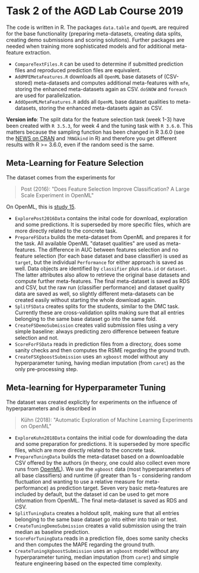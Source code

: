 # Task 2 of the AGD Lab Course 2019

The code is written in R.
The packages `data.table` and `OpenML` are required for the base functionality (preparing meta-datasets, creating data splits, creating demo submissions and scoring solutions).
Further packages are needed when training more sophisticated models and for additional meta-feature extraction.

- `CompareTextFiles.R` can be used to determine if submitted prediction files and reproduced prediction files are equivalent.
- `AddMFEMetaFeatures.R` downloads all `OpenML` base datasets of (CSV-stored) meta-datasets and computes additional meta-features with `mfe`, storing the enhanced meta-datasets again as CSV. `doSNOW` and `foreach` are used for parallelization.
- `AddOpenMLMetaFeatures.R` adds all `OpenML` base dataset qualities to meta-datasets, storing the enhanced meta-datasets again as CSV.

**Version info**: The split data for the feature selection task (week 1-3) have been created with `R 3.5.3`, for week 4 and the tuning task with `R 3.6.0`.
This matters because the sampling function has been changed in R 3.6.0 (see the [NEWS on CRAN](https://cran.r-project.org/doc/manuals/r-release/NEWS.html) and `?RNGkind` in R) and therefore you get different results with R >= 3.6.0, even if the random seed is the same.

## Meta-Learning for Feature Selection

The dataset comes from the experiments for

> Post (2016): "Does Feature Selection Improve Classification? A Large Scale Experiment in OpenML"

On OpenML, this is [study 15](https://www.openml.org/s/15).

- `ExplorePost2016Data` contains the inital code for download, exploration and some predictions. It is superseded by more specific files, which are more directly related to the concrete task.
- `PrepareFSData` builds the meta-dataset from OpenML and prepares it for the task. All available OpenML "dataset qualities" are used as meta-features. The difference in AUC between features selection and no feature selection (for each base dataset and base classifier) is used as `target`, but the individual `Performance` for either approach is saved as well. Data objects are identified by `classifier` plus `data.id` or `dataset`. The latter attributes also allow to retrieve the original base datasets and compute further meta-features. The final meta-dataset is saved as RDS and CSV, but the raw run (classifier performance) and dataset quality data are saved as well, so slightly different meta-datasets can be created easily without starting the whole download again.
- `SplitFSData` creates splits for the students, similar to the DMC task. Currently these are cross-validation splits making sure that all entries belonging to the same base dataset go into the same fold.
- `CreateFSDemoSubmission` creates valid submission files using a very simple baseline: always predicting zero difference between feature selection and not.
- `ScoreForFSData` reads in prediction files from a directory, does some sanity checks and then computes the RSME regarding the ground truth.
- `CreateFSXgboostSubmission` uses an `xgboost` model without any hyperparameter tuning, having median imputation (from `caret`) as the only pre-processing step.

## Meta-learning for Hyperparameter Tuning

The dataset was created explicitly for experiments on the influence of hyperparameters and is described in

> Kühn (2018): "Automatic Exploration of Machine Learning Experiments on OpenML"

- `ExploreKuhn2018Data` contains the initial code for downloading the data and some preparation for predictions. It is superseded by more specific files, which are more directly related to the concrete task.
- `PrepareTuningData` builds the meta-dataset based on a downloadable CSV offered by the authors (in theory, one could also collect even more runs from [OpenML](https://www.openml.org/u/2702)). We use the `xgboost` data (most hyperparameters of all base classifiers) and runtime (if greater than 1s - considering random fluctuation and wanting to use a relative measure for meta-performance) as prediction target. Seven very basic meta-features are included by default, but the dataset id can be used to get more information from OpenML. The final meta-dataset is saved as RDS and CSV.
- `SplitTuningData` creates a holdout split, making sure that all entries belonging to the same base dataset go into either into train or test.
- `CreateTuningDemoSubmission` creates a valid submission using the train median as baseline prediction.
- `ScoreForTuningData` reads in a prediction file, does some sanity checks and then computes the MAPE regarding the ground truth.
- `CreateTuningXgboostSubmission` uses an `xgboost` model without any hyperparameter tuning, median imputation (from `caret`) and simple feature engineering based on the expected time complexity.
